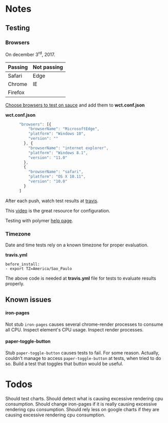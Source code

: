 # Notes

## Testing

### Browsers

On december 3<sup>rd</sup>, 2017.

| Passing       | Not passing   |
|:------------- |:--------------|
| Safari      	| Edge 			|
| Chrome      	| IE      		|
| Firefox 		|       		|

[Choose browsers to test on sauce](https://wiki.saucelabs.com/display/DOCS/Platform+Configurator#/) and add them to  **wct.conf.json**

**wct.conf.json**
```javascript
      "browsers": [{
          "browserName": "MicrosoftEdge",
          "platform": "Windows 10",
          "version": ""
        }, {
          "browserName": "internet explorer",
          "platform": "Windows 8.1",
          "version": "11.0"
        },
        {
          "browserName": "safari",
          "platform": "OS X 10.11",
          "version": "10.0"
        }
      ]
```

After each push, watch test results at [travis](https://travis-ci.org/vladimirbrasil/time-glimpse).

This [video](https://www.youtube.com/watch?v=afy_EEq_4Go) is the great resource for configuration. 

Testing with polymer [help page](https://www.polymer-project.org/2.0/docs/tools/tests).

### Timezone

Date and time tests rely on a known timezone for proper evaluation. 

**travis.yml**
```
before_install:
- export TZ=America/Sao_Paulo
```
The above code is needed at **travis.yml** file for tests to evaluate results properly.

## Known issues

#### iron-pages
Not stub `iron-pages` causes several chrome-render processes to consume all CPU. Inspect element's CPU usage. Inspect render processes.

#### paper-toggle-button
Stub `paper-toggle-button` causes tests to fail. For some reason. Actually, couldn't manage to access `paper-toggle-button` at tests, when tried to do so. Build a test that toggles that button would be useful.

# Todos

Should test charts.
Should detect what is causing excessive rendering cpu consumption.
Should change iron-pages if it is really causing excessive rendering cpu consumption.
Should rely less on google charts if they are causing excessive rendering cpu consumption.

